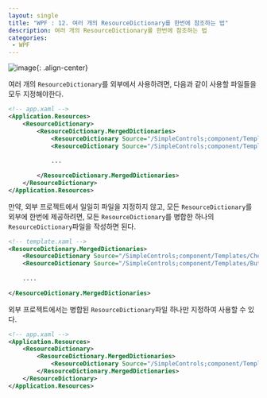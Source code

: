 ```yaml
---
layout: single
title: "WPF : 12. 여러 개의 ResourceDictionary를 한번에 참조하는 법"
description: 여러 개의 ResourceDictionary를 한번에 참조하는 법
categories:
 - WPF
---
```


![image](https://user-images.githubusercontent.com/38006679/147992188-a5d39bde-e27f-453e-8d95-e098829c1740.png){: .align-center}

여러 개의 `ResourceDictionary`를 외부에서 사용하려면, 다음과 같이 사용할 파일들을 모두 지정해야한다.

```xml
<!-- app.xaml -->
<Application.Resources>
    <ResourceDictionary>
        <ResourceDictionary.MergedDictionaries>
            <ResourceDictionary Source="/SimpleControls;component/Templates/CheckButtonTemplate.xaml"/>
            <ResourceDictionary Source="/SimpleControls;component/Templates/ButtonTemplate.xaml"/>
          
            ...
          
        </ResourceDictionary.MergedDictionaries>
    </ResourceDictionary>
</Application.Resources>
```

만약, 외부 프로젝트에서 일일히 파일을 지정하지 않고, 모든 `ResourceDictionary`를 외부에 한번에 제공하려면, 모든 `ResourceDictionary`를 병합한 하나의 `ResourceDictionary`파일을 작성하면 된다.

```xml
<!-- template.xaml -->
<ResourceDictionary.MergedDictionaries>
    <ResourceDictionary Source="/SimpleControls;component/Templates/CheckButtonTemplate.xaml"/>
    <ResourceDictionary Source="/SimpleControls;component/Templates/ButtonTemplate.xaml"/>
  
    ....
  
</ResourceDictionary.MergedDictionaries>
```

외부 프로젝트에서는 병합된 `ResourceDictionary`파일 하나만 지정하여 사용할 수 있다.

```xml
<!-- app.xaml -->
<Application.Resources>
    <ResourceDictionary>
        <ResourceDictionary.MergedDictionaries>
            <ResourceDictionary Source="/SimpleControls;component/Templates/Template.xaml"/>
        </ResourceDictionary.MergedDictionaries>
    </ResourceDictionary>
</Application.Resources>
```